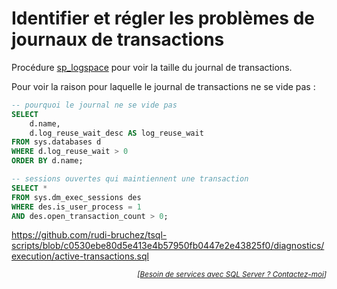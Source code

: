 # Identifier et régler les problèmes de journaux de transactions

Procédure [sp_logspace](https://github.com/rudi-bruchez/tsql-scripts/blob/main/stored-procedures/sp_logspace.sql) pour voir la taille du journal de transactions.

Pour voir la raison pour laquelle le journal de transactions ne se vide pas :

```sql
-- pourquoi le journal ne se vide pas
SELECT 
    d.name, 
    d.log_reuse_wait_desc AS log_reuse_wait
FROM sys.databases d
WHERE d.log_reuse_wait > 0
ORDER BY d.name;
```

```sql
-- sessions ouvertes qui maintiennent une transaction
SELECT *
FROM sys.dm_exec_sessions des
WHERE des.is_user_process = 1
AND des.open_transaction_count > 0;
```

https://github.com/rudi-bruchez/tsql-scripts/blob/c0530ebe80d5e413e4b57950fb0447e2e43825f0/diagnostics/execution/active-transactions.sql

<p align="right">
<i><small>[<a href="https://www.pachadata.com/contact/">Besoin de services avec SQL Server ? Contactez-moi</a>]</small></i>
</p>
